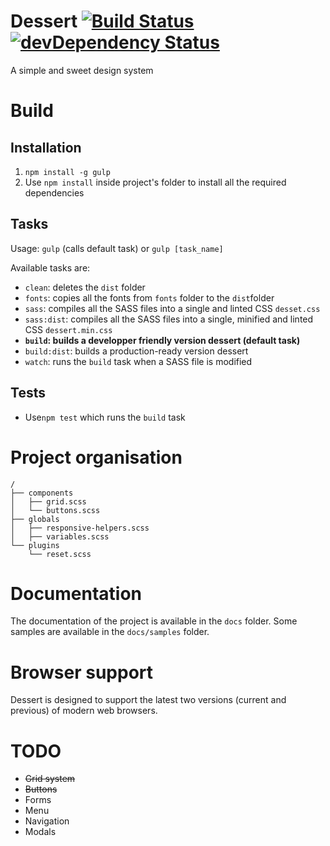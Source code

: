 Dessert [![Build Status](https://travis-ci.org/RulzUrLife/dessert.svg)](https://travis-ci.org/RulzUrLife/dessert) [![devDependency Status](https://david-dm.org/RulzUrLife/dessert/dev-status.svg)](https://david-dm.org/RulzUrLife/dessert#info=devDependencies)
=======

A simple and sweet design system

# Build

## Installation
1. `npm install -g gulp`
2. Use `npm install` inside project's folder to install all the required dependencies

## Tasks
Usage: `gulp` (calls default task) or `gulp [task_name]`

Available tasks are:
* `clean`: deletes the `dist` folder
* `fonts`: copies all the fonts from `fonts` folder to the `dist`folder
* `sass`: compiles all the SASS files into a single and linted CSS `desset.css`
* `sass:dist`: compiles all the SASS files into a single, minified and linted CSS `dessert.min.css`
* **`build`: builds a developper friendly version dessert (default task)**
* `build:dist`: builds a production-ready version dessert
* `watch`: runs the `build` task when a SASS file is modified

## Tests
* Use`npm test` which runs the `build` task

# Project organisation
```
/
├── components
│   ├── grid.scss
│   └── buttons.scss
├── globals
│   ├── responsive-helpers.scss
│   ├── variables.scss
└── plugins
    └── reset.scss
```

# Documentation
The documentation of the project is available in the `docs` folder. Some samples are available in the `docs/samples` folder.

# Browser support
Dessert is designed to support the latest two versions (current and previous) of modern web browsers.

# TODO
* ~~Grid system~~
* ~~Buttons~~
* Forms
* Menu
* Navigation
* Modals
